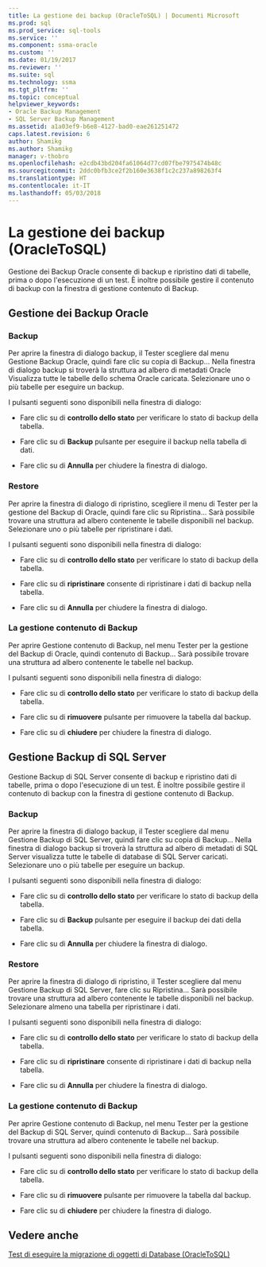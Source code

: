 ```yaml
---
title: La gestione dei backup (OracleToSQL) | Documenti Microsoft
ms.prod: sql
ms.prod_service: sql-tools
ms.service: ''
ms.component: ssma-oracle
ms.custom: ''
ms.date: 01/19/2017
ms.reviewer: ''
ms.suite: sql
ms.technology: ssma
ms.tgt_pltfrm: ''
ms.topic: conceptual
helpviewer_keywords:
- Oracle Backup Management
- SQL Server Backup Management
ms.assetid: a1a03ef9-b6e8-4127-bad0-eae261251472
caps.latest.revision: 6
author: Shamikg
ms.author: Shamikg
manager: v-thobro
ms.openlocfilehash: e2cdb43bd204fa61064d77cd07fbe7975474b48c
ms.sourcegitcommit: 2ddc0bfb3ce2f2b160e3638f1c2c237a898263f4
ms.translationtype: HT
ms.contentlocale: it-IT
ms.lasthandoff: 05/03/2018
---
```

# <a name="managing-backups-oracletosql"></a>La gestione dei backup (OracleToSQL)
Gestione dei Backup Oracle consente di backup e ripristino dati di tabelle, prima o dopo l'esecuzione di un test. È inoltre possibile gestire il contenuto di backup con la finestra di gestione contenuto di Backup.  
  
## <a name="oracle-backup-management"></a>Gestione dei Backup Oracle  
  
### <a name="backup"></a>Backup  
Per aprire la finestra di dialogo backup, il Tester scegliere dal menu Gestione Backup Oracle, quindi fare clic su copia di Backup... Nella finestra di dialogo backup si troverà la struttura ad albero di metadati Oracle Visualizza tutte le tabelle dello schema Oracle caricata. Selezionare uno o più tabelle per eseguire un backup.  
  
I pulsanti seguenti sono disponibili nella finestra di dialogo:  
  
-   Fare clic su di **controllo dello stato** per verificare lo stato di backup della tabella.  
  
-   Fare clic su di **Backup** pulsante per eseguire il backup nella tabella di dati.  
  
-   Fare clic su di **Annulla** per chiudere la finestra di dialogo.  
  
### <a name="restore"></a>Restore  
Per aprire la finestra di dialogo di ripristino, scegliere il menu di Tester per la gestione del Backup di Oracle, quindi fare clic su Ripristina... Sarà possibile trovare una struttura ad albero contenente le tabelle disponibili nel backup. Selezionare uno o più tabelle per ripristinare i dati.  
  
I pulsanti seguenti sono disponibili nella finestra di dialogo:  
  
-   Fare clic su di **controllo dello stato** per verificare lo stato di backup della tabella.  
  
-   Fare clic su di **ripristinare** consente di ripristinare i dati di backup nella tabella.  
  
-   Fare clic su di **Annulla** per chiudere la finestra di dialogo.  
  
### <a name="managing-backup-contents"></a>La gestione contenuto di Backup  
Per aprire Gestione contenuto di Backup, nel menu Tester per la gestione del Backup di Oracle, quindi contenuto di Backup... Sarà possibile trovare una struttura ad albero contenente le tabelle nel backup.  
  
I pulsanti seguenti sono disponibili nella finestra di dialogo:  
  
-   Fare clic su di **controllo dello stato** per verificare lo stato di backup della tabella.  
  
-   Fare clic su di **rimuovere** pulsante per rimuovere la tabella dal backup.  
  
-   Fare clic su di **chiudere** per chiudere la finestra di dialogo.  
  
## <a name="sql-server-backup-management"></a>Gestione Backup di SQL Server  
Gestione Backup di SQL Server consente di backup e ripristino dati di tabelle, prima o dopo l'esecuzione di un test. È inoltre possibile gestire il contenuto di backup con la finestra di gestione contenuto di Backup.  
  
### <a name="backup"></a>Backup  
Per aprire la finestra di dialogo backup, il Tester scegliere dal menu Gestione Backup di SQL Server, quindi fare clic su copia di Backup... Nella finestra di dialogo backup si troverà la struttura ad albero di metadati di SQL Server visualizza tutte le tabelle di database di SQL Server caricati. Selezionare uno o più tabelle per eseguire un backup.  
  
I pulsanti seguenti sono disponibili nella finestra di dialogo:  
  
-   Fare clic su di **controllo dello stato** per verificare lo stato di backup della tabella.  
  
-   Fare clic su di **Backup** pulsante per eseguire il backup dei dati della tabella.  
  
-   Fare clic su di **Annulla** per chiudere la finestra di dialogo.  
  
### <a name="restore"></a>Restore  
Per aprire la finestra di dialogo di ripristino, il Tester scegliere dal menu Gestione Backup di SQL Server, fare clic su Ripristina... Sarà possibile trovare una struttura ad albero contenente le tabelle disponibili nel backup. Selezionare almeno una tabella per ripristinare i dati.  
  
I pulsanti seguenti sono disponibili nella finestra di dialogo:  
  
-   Fare clic su di **controllo dello stato** per verificare lo stato di backup della tabella.  
  
-   Fare clic su di **ripristinare** consente di ripristinare i dati di backup nella tabella.  
  
-   Fare clic su di **Annulla** per chiudere la finestra di dialogo.  
  
### <a name="managing-backup-contents"></a>La gestione contenuto di Backup  
Per aprire Gestione contenuto di Backup, nel menu Tester per la gestione del Backup di SQL Server, quindi contenuto di Backup... Sarà possibile trovare una struttura ad albero contenente le tabelle nel backup.  
  
I pulsanti seguenti sono disponibili nella finestra di dialogo:  
  
-   Fare clic su di **controllo dello stato** per verificare lo stato di backup della tabella.  
  
-   Fare clic su di **rimuovere** pulsante per rimuovere la tabella dal backup.  
  
-   Fare clic su di **chiudere** per chiudere la finestra di dialogo.  
  
## <a name="see-also"></a>Vedere anche  
[Test di eseguire la migrazione di oggetti di Database &#40;OracleToSQL&#41;](../../ssma/oracle/testing-migrated-database-objects-oracletosql.md)  
  
